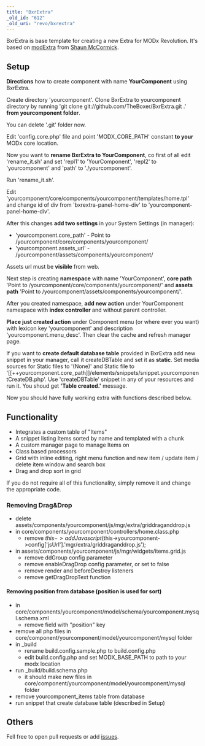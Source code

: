 ```yaml
---
title: "BxrExtra"
_old_id: "612"
_old_uri: "revo/bxrextra"
---
```


BxrExtra is base template for creating a new Extra for MODx Revolution. It's based on [modExtra](https://github.com/splittingred/modExtra) from [Shaun McCormick](https://github.com/splittingred).

## Setup

**Directions** how to create component with name **YourComponent** using BxrExtra.

Create directory 'yourcomponent'. Clone BxrExtra to yourcomponent directory by running 'git clone git://github.com/TheBoxer/BxrExtra.git .' **from yourcomponent folder**.

You can delete '.git' folder now.

Edit 'config.core.php' file and point 'MODX\_CORE\_PATH' constant **to your** MODx core location.

Now you want to **rename BxrExtra to YourComponent**, co first of all edit 'rename\_it.sh' and set 'repl1' to 'YourComponent', 'repl2' to 'yourcomponent' and 'path' to './yourcomponent'.

Run 'rename\_it.sh'.

Edit 'yourcomponent/core/components/yourcomponent/templates/home.tpl' and change id of div from 'bxrextra-panel-home-div' to 'yourcomponent-panel-home-div'.

After this changes **add two settings** in your System Settings (in manager):

- 'yourcomponent.core\_path' - Point to /yourcomponent/core/components/yourcomponent/
- 'yourcomponent.assets\_url' - /yourcomponent/assets/components/yourcomponent/

Assets url must be **visible** from web.

Next step is creating **namespace** with name 'YourComponent', 
**core path** 'Point to /yourcomponent/core/components/yourcomponent/' and 
**assets path** 'Point to /yourcomponent/assets/components/yourcomponent/'.

After you created namespace, **add new action** under YourComponent namespace with **index controller** and without parent controller.

**Place just created action** under Component menu (or where ever you want) with lexicon key 'yourcomponent' and description 'yourcomponent.menu\_desc'. 
Then clear the cache and refresh manager page.

If you want to **create default database table** provided in BxrExtra add new snippet in your manager, call it createDBTable and set it as **static**. Set media sources for Static files to '(None)' and Static file to '\[\[++yourcomponent.core\_path\]\]/elements/snippets/snippet.yourcomponentCreateDB.php'. Use 'createDBTable' snippet in any of your resources and run it. You shoud get **'Table created.'** message.

Now you should have fully working extra with functions described below.

## Functionality

- Integrates a custom table of "Items"
- A snippet listing Items sorted by name and templated with a chunk
- A custom manager page to manage Items on
- Class based processors
- Grid with inline editing, right menu function and new item / update item / delete item window and search box
- Drag and drop sort in grid

If you do not require all of this functionality, simply remove it and change the appropriate code.

### Removing Drag&Drop

- delete assets/components/yourcomponent/js/mgr/extra/griddraganddrop.js
- in core/components/yourcomponent/controllers/home.class.php 
  - remove $this->addJavascript($this->yourcomponent->config\['jsUrl'\].'mgr/extra/griddraganddrop.js');
- in assets/components/yourcomponent/js/mgr/widgets/items.grid.js 
  - remove ddGroup config parameter
  - remove enableDragDrop config parameter, or set to false
  - remove render and beforeDestroy listeners
  - remove getDragDropText function

#### Removing position from database (position is used for sort)

- in core/components/yourcomponent/model/schema/yourcomponent.mysql.schema.xml 
  - remove field with "position" key
- remove all php files in core/component/yourcomponent/model/yourcomponent/mysql folder
- in \_build 
  - rename build.config.sample.php to build.config.php
  - edit build.config.php and set MODX\_BASE\_PATH to path to your modx location
- run \_build/build.schema.php 
  - it should make new files in core/component/yourcomponent/model/yourcomponent/mysql folder
- remove yourcomponent\_items table from database
- run snippet that create database table (described in Setup)

## Others

Fell free to open pull requests or add [issues](https://github.com/TheBoxer/BxrExtra/issues).